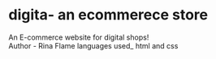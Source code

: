 # digita- an ecommerece store 
An E-commerce website for digital shops!
<br>
Author - Rina Flame
languages used_ html and css

